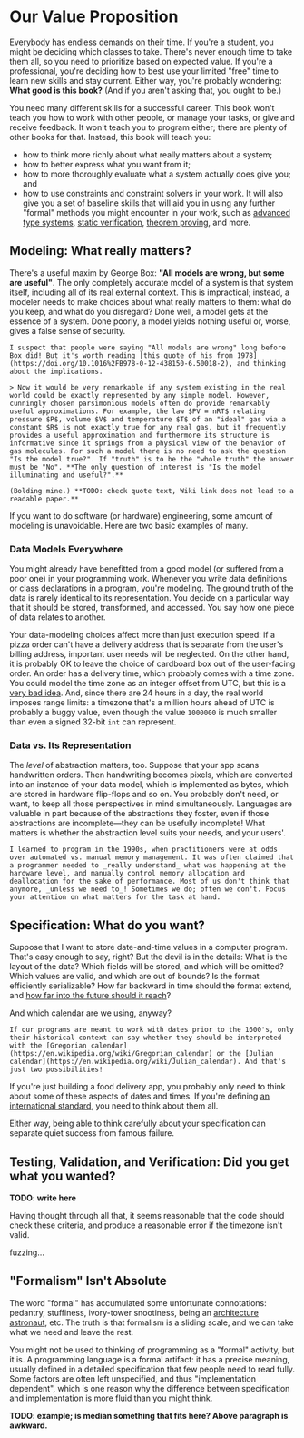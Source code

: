 
# Our Value Proposition

Everybody has endless demands on their time. If you're a student, you might be deciding which classes to take. There's never enough time to take them all, so you need to prioritize based on expected value. If you're a professional, you're deciding how to best use your limited "free" time to learn new skills and stay current. Either way, you're probably wondering: **What good is this book?** (And if you aren't asking that, you ought to be.)

You need many different skills for a successful career. This book won't teach you how to work with other people, or manage your tasks, or give and receive feedback. It won't teach you to program either; there are plenty of other books for that. Instead, this book will teach you:
* how to think more richly about what really matters about a system; 
* how to better express what you want from it;
* how to more thoroughly evaluate what a system actually does give you; and
* how to use constraints and constraint solvers in your work.
It will also give you a set of baseline skills that will aid you in using any further "formal" methods you might encounter in your work, such as [advanced type systems](https://rust-book.cs.brown.edu), [static verification](https://dafny.org), [theorem proving](https://lean-lang.org), and more. 

## Modeling: What really matters?

There's a useful maxim by George Box: **"All models are wrong, but some are useful"**. The only completely accurate model of a system is that system itself, including all of its real external context. This is impractical; instead, a modeler needs to make choices about what really matters to them: what do you keep, and what do you disregard? Done well, a model gets at the essence of a system. Done poorly, a model yields nothing useful or, worse, gives a false sense of security. 

~~~admonish note title="George Box (1978)"
I suspect that people were saying "All models are wrong" long before Box did! But it's worth reading [this quote of his from 1978](https://doi.org/10.1016%2FB978-0-12-438150-6.50018-2), and thinking about the implications.

> Now it would be very remarkable if any system existing in the real world could be exactly represented by any simple model. However, cunningly chosen parsimonious models often do provide remarkably useful approximations. For example, the law $PV = nRT$ relating pressure $P$, volume $V$ and temperature $T$ of an "ideal" gas via a constant $R$ is not exactly true for any real gas, but it frequently provides a useful approximation and furthermore its structure is informative since it springs from a physical view of the behavior of gas molecules. For such a model there is no need to ask the question "Is the model true?". If "truth" is to be the "whole truth" the answer must be "No". **The only question of interest is "Is the model illuminating and useful?".** 

(Bolding mine.) **TODO: check quote text, Wiki link does not lead to a readable paper.**
~~~

If you want to do software (or hardware) engineering, some amount of modeling is unavoidable. Here are two basic examples of many.

### Data Models Everywhere

You might already have benefitted from a good model (or suffered from a poor one) in your programming work. Whenever you write data definitions or class declarations in a program, [you're modeling](https://en.wikipedia.org/wiki/Data_model). The ground truth of the data is rarely identical to its representation. You decide on a particular way that it should be stored, transformed, and accessed. You say how one piece of data relates to another. 

Your data-modeling choices affect more than just execution speed: if a pizza order can't have a delivery address that is separate from the user's billing address, important user needs will be neglected. On the other hand, it is probably OK to leave the choice of cardboard box out of the user-facing order. An order has a delivery time, which probably comes with a time zone. You could model the time zone as an integer offset from UTC, but this is a [very bad idea](https://en.wikipedia.org/wiki/Time_zone). And, since there are 24 hours in a day, the real world imposes range limits: a timezone that's a million hours ahead of UTC is probably a buggy value, even though the value `1000000` is much smaller than even a signed 32-bit `int` can represent. 

### Data vs. Its Representation 

The _level_ of abstraction matters, too. Suppose that your app scans handwritten orders. Then handwriting becomes pixels, which are converted into an instance of your data model, which is implemented as bytes, which are stored in hardware flip-flops and so on. You probably don't need, or want, to keep all those perspectives in mind simultaneously. Languages are valuable in part because of the abstractions they foster, even if those abstractions are incomplete&mdash;they can be usefully incomplete! What matters is whether the abstraction level suits your needs, and your users'.  

~~~admonish tip title="Memory Management" 
I learned to program in the 1990s, when practitioners were at odds over automated vs. manual memory management. It was often claimed that a programmer needed to _really understand_ what was happening at the hardware level, and manually control memory allocation and deallocation for the sake of performance. Most of us don't think that anymore, _unless we need to_! Sometimes we do; often we don't. Focus your attention on what matters for the task at hand. 
~~~

<!-- In security, a _threat model_ says what will be considered and what won't be. -->

<!-- ### Professional Example: Robotics 

When programming a 

 Grid world in AI is something richer. Want to hunt the wumpus? Can the wumpus hide in the pit? Probably not by the rules of the game, which are themselves a model. In the real world, perhaps it could. Box had something to say about this, too: 

 > Since all models are wrong the scientist must be alert to what is importantly wrong. It is inappropriate to be concerned about safety from mice when there are tigers abroad.  -->

## Specification: What do you want?

Suppose that I want to store date-and-time values in a computer program. That's easy enough to say, right? But the devil is in the details: What is the layout of the data? Which fields will be stored, and which will be omitted? Which values are valid, and which are out of bounds? Is the format efficiently serializable? How far backward in time should the format extend, and [how far into the future should it reach](https://en.wikipedia.org/wiki/Year_2000_problem)?

And which calendar are we using, anyway? 

~~~admonish note title="Yes, that's a real question."
If our programs are meant to work with dates prior to the 1600's, only their historical context can say whether they should be interpreted with the [Gregorian calendar](https://en.wikipedia.org/wiki/Gregorian_calendar) or the [Julian calendar](https://en.wikipedia.org/wiki/Julian_calendar). And that's just two possibilities!
~~~

If you're just building a food delivery app, you probably only need to think about some of these aspects of dates and times. If you're defining [an international standard](https://en.wikipedia.org/wiki/ISO_8601), you need to think about them all.

Either way, being able to think carefully about your specification can separate quiet success from famous failure.

## Testing, Validation, and Verification: Did you get what you wanted?

**TODO: write here**

Having thought through all that, it seems reasonable that the code should check these criteria, and produce a reasonable error if the timezone isn't valid.

fuzzing...

## "Formalism" Isn't Absolute

The word "formal" has accumulated some unfortunate connotations: pedantry, stuffiness, ivory-tower snootiness, being an [architecture astronaut](https://en.wikipedia.org/wiki/Architecture_astronaut), etc. The truth is that formalism is a sliding scale, and we can take what we need and leave the rest. 

You might not be used to thinking of programming as a "formal" activity, but it is. A programming language is a formal artifact: it has a precise meaning, usually defined in a detailed specification that few people need to read fully. Some factors are often left unspecified, and thus "implementation dependent", which is one reason why the difference between specification and implementation is more fluid than you might think. 

**TODO: example; is median something that fits here? Above paragraph is awkward.**




